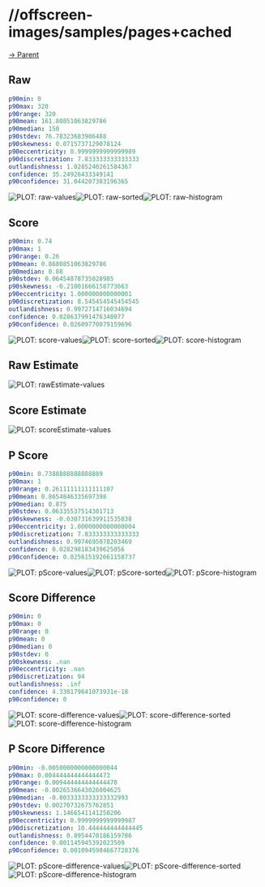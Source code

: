 
# //offscreen-images/samples/pages+cached

[→ Parent](../..)


## Raw


```yaml
p90min: 0
p90max: 320
p90range: 320
p90mean: 161.80851063829786
p90median: 150
p90stdev: 76.78323683906488
p90skewness: 0.0715737129078124
p90eccentricity: 0.9999999999999989
p90discretization: 7.833333333333333
outlandishness: 1.0285240261584367
confidence: 35.24926433349141
p90confidence: 31.044207383196365

```

![PLOT: raw-values](./raw/values.svg)![PLOT: raw-sorted](./raw/sorted.svg)![PLOT: raw-histogram](./raw/histogram.svg)
## Score


```yaml
p90min: 0.74
p90max: 1
p90range: 0.26
p90mean: 0.8680851063829786
p90median: 0.88
p90stdev: 0.06454878735028985
p90skewness: -0.21001666158773663
p90eccentricity: 1.000000000000001
p90discretization: 8.545454545454545
outlandishness: 0.9972714716034694
confidence: 0.028637991476348077
p90confidence: 0.02609770079159696

```

![PLOT: score-values](./score/values.svg)![PLOT: score-sorted](./score/sorted.svg)![PLOT: score-histogram](./score/histogram.svg)
## Raw Estimate

![PLOT: rawEstimate-values](./rawEstimate/values.svg)
## Score Estimate

![PLOT: scoreEstimate-values](./scoreEstimate/values.svg)
## P Score


```yaml
p90min: 0.7388888888888889
p90max: 1
p90range: 0.26111111111111107
p90mean: 0.8654846335697398
p90median: 0.875
p90stdev: 0.06335537514301713
p90skewness: -0.030731639911535838
p90eccentricity: 1.0000000000000004
p90discretization: 7.833333333333333
outlandishness: 0.9974695078203469
confidence: 0.028298183439625056
p90confidence: 0.025615192661158737

```

![PLOT: pScore-values](./pScore/values.svg)![PLOT: pScore-sorted](./pScore/sorted.svg)![PLOT: pScore-histogram](./pScore/histogram.svg)
## Score Difference


```yaml
p90min: 0
p90max: 0
p90range: 0
p90mean: 0
p90median: 0
p90stdev: 0
p90skewness: .nan
p90eccentricity: .nan
p90discretization: 94
outlandishness: .inf
confidence: 4.330179641073931e-18
p90confidence: 0

```

![PLOT: score-difference-values](./score-difference/values.svg)![PLOT: score-difference-sorted](./score-difference/sorted.svg)![PLOT: score-difference-histogram](./score-difference/histogram.svg)
## P Score Difference


```yaml
p90min: -0.0050000000000000044
p90max: 0.004444444444444473
p90range: 0.009444444444444478
p90mean: -0.0026536643026004625
p90median: -0.0033333333333332993
p90stdev: 0.00270732675762851
p90skewness: 1.1466541141250206
p90eccentricity: 0.9999999999999987
p90discretization: 10.444444444444445
outlandishness: 0.8954470186159786
confidence: 0.001145945392023509
p90confidence: 0.0010945984667728376

```

![PLOT: pScore-difference-values](./pScore-difference/values.svg)![PLOT: pScore-difference-sorted](./pScore-difference/sorted.svg)![PLOT: pScore-difference-histogram](./pScore-difference/histogram.svg)